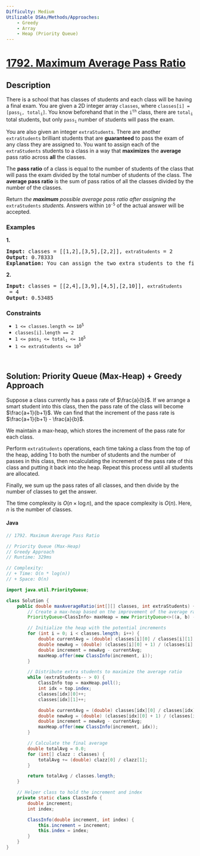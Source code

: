 ```yaml
---
Difficulty: Medium
Utilizable DSAs/Methods/Approaches:
    - Greedy
    - Array
    - Heap (Priority Queue)
---
```


<!-- problem:start -->
# [1792. Maximum Average Pass Ratio](https://leetcode.com/problems/maximum-average-pass-ratio)
## Description
<!-- description:start -->
<p>There is a school that has classes of students and each class will be having a final exam. You are given a 2D integer array <code>classes</code>, where <code>classes[i] = [pass<sub>i</sub>, total<sub>i</sub>]</code>. You know beforehand that in the <code>i<sup>th</sup></code> class, there are <code>total<sub>i</sub></code> total students, but only <code>pass<sub>i</sub></code> number of students will pass the exam.</p>
<p>You are also given an integer <code>extraStudents</code>. There are another <code>extraStudents</code> brilliant students that are <strong>guaranteed</strong> to pass the exam of any class they are assigned to. You want to assign each of the <code>extraStudents</code> students to a class in a way that <strong>maximizes</strong> the <strong>average</strong> pass ratio across <strong>all</strong> the classes.</p>
<p>The <strong>pass ratio</strong> of a class is equal to the number of students of the class that will pass the exam divided by the total number of students of the class. The <strong>average pass ratio</strong> is the sum of pass ratios of all the classes divided by the number of the classes.</p>
<p>Return <em>the <strong>maximum</strong> possible average pass ratio after assigning the </em><code>extraStudents</code><em> students. </em>Answers within <code>10<sup>-5</sup></code> of the actual answer will be accepted.</p>

### Examples
<p><strong class="example">1.</strong></p>
<pre>
<strong>Input:</strong> classes = [[1,2],[3,5],[2,2]], <code>extraStudents</code> = 2
<strong>Output:</strong> 0.78333
<strong>Explanation:</strong> You can assign the two extra students to the first class. The average pass ratio will be equal to (3/4 + 3/5 + 2/2) / 3 = 0.78333.
</pre>

<p><strong class="example">2.</strong></p>
<pre>
<strong>Input:</strong> classes = [[2,4],[3,9],[4,5],[2,10]], <code>extraStudents</code> = 4
<strong>Output:</strong> 0.53485
</pre>

### Constraints
<ul>
	<li><code>1 &lt;= classes.length &lt;= 10<sup>5</sup></code></li>
	<li><code>classes[i].length == 2</code></li>
	<li><code>1 &lt;= pass<sub>i</sub> &lt;= total<sub>i</sub> &lt;= 10<sup>5</sup></code></li>
	<li><code>1 &lt;= extraStudents &lt;= 10<sup>5</sup></code></li>
</ul>
<!-- description:end -->


<p>&nbsp;</p>


## Solution: Priority Queue (Max-Heap) + Greedy Approach
<!-- solution:start -->
Suppose a class currently has a pass rate of $\frac{a}{b}$. If we arrange a smart student into this class, then the pass rate of the class will become $\frac{a+1}{b+1}$. We can find that the increment of the pass rate is $\frac{a+1}{b+1} - \frac{a}{b}$.

We maintain a max-heap, which stores the increment of the pass rate for each class.

Perform `extraStudents` operations, each time taking a class from the top of the heap, adding $1$ to both the number of students and the number of passes in this class, then recalculating the increment of the pass rate of this class and putting it back into the heap. Repeat this process until all students are allocated.

Finally, we sum up the pass rates of all classes, and then divide by the number of classes to get the answer.

The time complexity is $O(n \times \log n)$, and the space complexity is $O(n)$. Here, $n$ is the number of classes.

<!-- tabs:start -->
#### Java
```java
// 1792. Maximum Average Pass Ratio

// Priority Queue (Max-Heap)
// Greedy Approach
// Runtime: 329ms

// Complexity:
// + Time: O(n * log(n))
// + Space: O(n)

import java.util.PriorityQueue;

class Solution {
    public double maxAverageRatio(int[][] classes, int extraStudents) {
        // Create a max-heap based on the improvement of the average ratio
        PriorityQueue<ClassInfo> maxHeap = new PriorityQueue<>((a, b) -> Double.compare(b.increment, a.increment));

        // Initialize the heap with the potential increments
        for (int i = 0; i < classes.length; i++) {
            double currentAvg = (double) classes[i][0] / classes[i][1];
            double newAvg = (double) (classes[i][0] + 1) / (classes[i][1] + 1);
            double increment = newAvg - currentAvg;
            maxHeap.offer(new ClassInfo(increment, i));
        }

        // Distribute extra students to maximize the average ratio
        while (extraStudents-- > 0) {
            ClassInfo top = maxHeap.poll();
            int idx = top.index;
            classes[idx][0]++;
            classes[idx][1]++;

            double currentAvg = (double) classes[idx][0] / classes[idx][1];
            double newAvg = (double) (classes[idx][0] + 1) / (classes[idx][1] + 1);
            double increment = newAvg - currentAvg;
            maxHeap.offer(new ClassInfo(increment, idx));
        }

        // Calculate the final average
        double totalAvg = 0.0;
        for (int[] clazz : classes) {
            totalAvg += (double) clazz[0] / clazz[1];
        }

        return totalAvg / classes.length;
    }

    // Helper class to hold the increment and index
    private static class ClassInfo {
        double increment;
        int index;

        ClassInfo(double increment, int index) {
            this.increment = increment;
            this.index = index;
        }
    }
}
```
<!-- tabs:end -->
<!-- solution:end -->
<!-- problem:end -->
